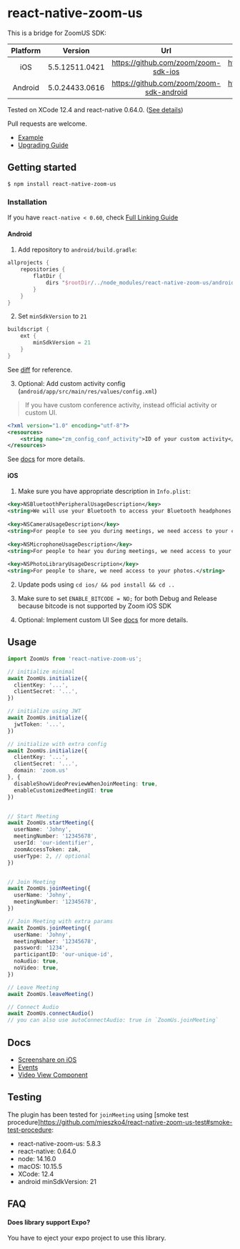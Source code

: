 
# react-native-zoom-us

This is a bridge for ZoomUS SDK:

| Platform      | Version           | Url                                      | Changelog                                                            |
| :-----------: | :---------------: | :--------------------------------------: | :------------------------------------------------------------------: |
| iOS	        | 5.5.12511.0421    | https://github.com/zoom/zoom-sdk-ios     | https://marketplace.zoom.us/docs/changelog#labels/client-sdk-i-os    |
| Android       | 5.0.24433.0616    | https://github.com/zoom/zoom-sdk-android | https://marketplace.zoom.us/docs/changelog#labels/client-sdk-android |

Tested on XCode 12.4 and react-native 0.64.0. ([See details](https://github.com/mieszko4/react-native-zoom-us#testing))

Pull requests are welcome.

- [Example](https://github.com/mieszko4/react-native-zoom-us-test)
- [Upgrading Guide](https://github.com/mieszko4/react-native-zoom-us/tree/master/docs/UPGRADING.md)

## Getting started

`$ npm install react-native-zoom-us`

### Installation

If you have `react-native < 0.60`, check [Full Linking Guide](https://github.com/mieszko4/react-native-zoom-us/tree/master/docs/LINKING.md)

#### Android

1. Add repository to `android/build.gradle`:
```gradle
allprojects {
    repositories {
        flatDir {
            dirs "$rootDir/../node_modules/react-native-zoom-us/android/libs"
        }
    }
}   
```

2. Set `minSdkVersion` to `21`
```gradle
buildscript {
    ext {
        minSdkVersion = 21
    }
}
```

See [diff](https://github.com/mieszko4/react-native-zoom-us-test/pull/10/commits/cabdb876cc40f78f0a6d977d38377497be5e0726) for reference.

3. Optional: Add custom activity config (`android/app/src/main/res/values/config.xml`)

  > If you have custom conference activity, instead official activity or custom UI.

```xml
<?xml version="1.0" encoding="utf-8"?>
<resources>
    <string name="zm_config_conf_activity">ID of your custom activity</string>
</resources>
```

See [docs](https://marketplace.zoom.us/docs/sdk/native-sdks/android/mastering-zoom-sdk/in-meeting-function/customized-meeting-ui/overview) for more details.

#### iOS
1. Make sure you have appropriate description in `Info.plist`:
```xml
<key>NSBluetoothPeripheralUsageDescription</key>
<string>We will use your Bluetooth to access your Bluetooth headphones.</string>
	
<key>NSCameraUsageDescription</key>
<string>For people to see you during meetings, we need access to your camera.</string>
	
<key>NSMicrophoneUsageDescription</key>
<string>For people to hear you during meetings, we need access to your microphone.</string>
	
<key>NSPhotoLibraryUsageDescription</key>
<string>For people to share, we need access to your photos.</string>
```

2. Update pods using `cd ios/ && pod install && cd ..`

3. Make sure to set `ENABLE_BITCODE = NO;` for both Debug and Release because bitcode is not supported by Zoom iOS SDK 

4. Optional: Implement custom UI
See [docs](https://marketplace.zoom.us/docs/sdk/native-sdks/iOS/mastering-zoom-sdk/in-meeting-function/customized-in-meeting-ui/overview) for more details.

## Usage
```typescript
import ZoomUs from 'react-native-zoom-us';

// initialize minimal
await ZoomUs.initialize({
  clientKey: '...',
  clientSecret: '...',
})

// initialize using JWT
await ZoomUs.initialize({
  jwtToken: '...',
})

// initialize with extra config
await ZoomUs.initialize({
  clientKey: '...',
  clientSecret: '...',
  domain: 'zoom.us'
}, {
  disableShowVideoPreviewWhenJoinMeeting: true,
  enableCustomizedMeetingUI: true
})


// Start Meeting
await ZoomUs.startMeeting({
  userName: 'Johny',
  meetingNumber: '12345678',
  userId: 'our-identifier',
  zoomAccessToken: zak,
  userType: 2, // optional
})


// Join Meeting
await ZoomUs.joinMeeting({
  userName: 'Johny',
  meetingNumber: '12345678',
})

// Join Meeting with extra params
await ZoomUs.joinMeeting({
  userName: 'Johny',
  meetingNumber: '12345678',
  password: '1234',
  participantID: 'our-unique-id',
  noAudio: true,
  noVideo: true,
})

// Leave Meeting
await ZoomUs.leaveMeeting()

// Connect Audio
await ZoomUs.connectAudio()
// you can also use autoConnectAudio: true in `ZoomUs.joinMeeting`
```

## Docs

- [Screenshare on iOS](https://github.com/mieszko4/react-native-zoom-us/tree/master/docs/IOS-SCREENSHARE.md)
- [Events](https://github.com/mieszko4/react-native-zoom-us/tree/master/docs/EVENTS.md)
- [Video View Component](docs/VIDEO-VIEW.md)


## Testing

The plugin has been tested for `joinMeeting` using [smoke test procedure]https://github.com/mieszko4/react-native-zoom-us-test#smoke-test-procedure:
* react-native-zoom-us: 5.8.3
* react-native: 0.64.0
* node: 14.16.0
* macOS: 10.15.5
* XCode: 12.4
* android minSdkVersion: 21


## FAQ

#### Does library support Expo?
You have to eject your expo project to use this library.
